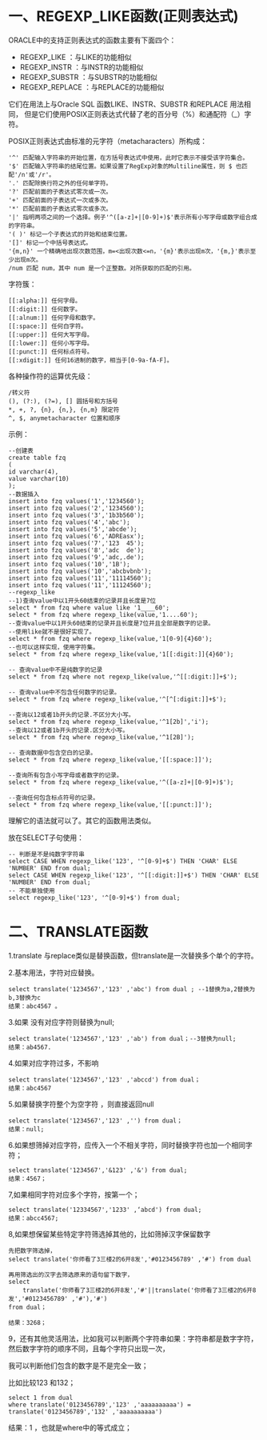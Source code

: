 # 一、REGEXP_LIKE函数(正则表达式)

ORACLE中的支持正则表达式的函数主要有下面四个：
* REGEXP_LIKE ：与LIKE的功能相似
* REGEXP_INSTR ：与INSTR的功能相似
* REGEXP_SUBSTR ：与SUBSTR的功能相似
* REGEXP_REPLACE ：与REPLACE的功能相似

它们在用法上与Oracle SQL 函数LIKE、INSTR、SUBSTR 和REPLACE 用法相同，
但是它们使用POSIX正则表达式代替了老的百分号（%）和通配符（_）字符。

POSIX正则表达式由标准的元字符（metacharacters）所构成：
```text
'^' 匹配输入字符串的开始位置，在方括号表达式中使用，此时它表示不接受该字符集合。
'$' 匹配输入字符串的结尾位置。如果设置了RegExp对象的Multiline属性，则 $ 也匹配'/n'或'/r'。
'.' 匹配除换行符之外的任何单字符。
'?' 匹配前面的子表达式零次或一次。
'+' 匹配前面的子表达式一次或多次。
'*' 匹配前面的子表达式零次或多次。
'|' 指明两项之间的一个选择。例子'^([a-z]+|[0-9]+)$'表示所有小写字母或数字组合成的字符串。
'( )' 标记一个子表达式的开始和结束位置。
'[]' 标记一个中括号表达式。
'{m,n}' 一个精确地出现次数范围，m=<出现次数<=n，'{m}'表示出现m次，'{m,}'表示至少出现m次。
/num 匹配 num，其中 num 是一个正整数。对所获取的匹配的引用。
```

字符簇：
```text
[[:alpha:]] 任何字母。
[[:digit:]] 任何数字。
[[:alnum:]] 任何字母和数字。
[[:space:]] 任何白字符。
[[:upper:]] 任何大写字母。
[[:lower:]] 任何小写字母。
[[:punct:]] 任何标点符号。
[[:xdigit:]] 任何16进制的数字，相当于[0-9a-fA-F]。
```

各种操作符的运算优先级：
```text
/转义符
(), (?:), (?=), [] 圆括号和方括号
*, +, ?, {n}, {n,}, {n,m} 限定符
^, $, anymetacharacter 位置和顺序
```

示例：
```text
--创建表
create table fzq
(
id varchar(4),
value varchar(10)
);
--数据插入
insert into fzq values('1','1234560');
insert into fzq values('2','1234560');
insert into fzq values('3','1b3b560');
insert into fzq values('4','abc');
insert into fzq values('5','abcde');
insert into fzq values('6','ADREasx');
insert into fzq values('7','123  45');
insert into fzq values('8','adc  de');
insert into fzq values('9','adc,.de');
insert into fzq values('10','1B');
insert into fzq values('10','abcbvbnb');
insert into fzq values('11','11114560');
insert into fzq values('11','11124560');
--regexp_like
--1)查询value中以1开头60结束的记录并且长度是7位
select * from fzq where value like '1____60';
select * from fzq where regexp_like(value,'1....60');
--查询value中以1开头60结束的记录并且长度是7位并且全部是数字的记录。
--使用like就不是很好实现了。
select * from fzq where regexp_like(value,'1[0-9]{4}60');
--也可以这样实现，使用字符集。
select * from fzq where regexp_like(value,'1[[:digit:]]{4}60');

-- 查询value中不是纯数字的记录
select * from fzq where not regexp_like(value,'^[[:digit:]]+$');

-- 查询value中不包含任何数字的记录。
select * from fzq where regexp_like(value,'^[^[:digit:]]+$');

--查询以12或者1b开头的记录.不区分大小写。
select * from fzq where regexp_like(value,'^1[2b]','i');
--查询以12或者1b开头的记录.区分大小写。
select * from fzq where regexp_like(value,'^1[2B]');

-- 查询数据中包含空白的记录。
select * from fzq where regexp_like(value,'[[:space:]]');

--查询所有包含小写字母或者数字的记录。
select * from fzq where regexp_like(value,'^([a-z]+|[0-9]+)$');

--查询任何包含标点符号的记录。
select * from fzq where regexp_like(value,'[[:punct:]]');
```
理解它的语法就可以了。其它的函数用法类似。

放在SELECT子句使用：
```text
-- 判断是不是纯数字字符串
select CASE WHEN regexp_like('123', '^[0-9]+$') THEN 'CHAR' ELSE 'NUMBER' END from dual;
select CASE WHEN regexp_like('123', '^[[:digit:]]+$') THEN 'CHAR' ELSE 'NUMBER' END from dual;
-- 不能单独使用
select regexp_like('123', '^[0-9]+$') from dual;
```

# 二、TRANSLATE函数

1.translate 与replace类似是替换函数，但translate是一次替换多个单个的字符。

2.基本用法，字符对应替换。
```text
select translate('1234567','123' ,'abc') from dual ; --1替换为a,2替换为b,3替换为c
结果：abc4567 。
```

3.如果 没有对应字符则替换为null;
```text
select translate('1234567','123' ,'ab') from dual；--3替换为null;
结果：ab4567.
```

4.如果对应字符过多，不影响
```text
select translate('1234567','123' ,'abccd') from dual；
结果：abc4567
```

5.如果替换字符整个为空字符 ，则直接返回null
```text
select translate('1234567','123' ,'') from dual；
结果：null;
```

6.如果想筛掉对应字符，应传入一个不相关字符，同时替换字符也加一个相同字符；
```text
select translate('1234567','&123' ,'&') from dual;
结果：4567；
```

7,如果相同字符对应多个字符，按第一个；
```text
select translate('12334567','1233' ,‘abcd') from dual;
结果：abcc4567;
```

8,如果想保留某些特定字符筛选掉其他的，比如筛掉汉字保留数字
```text
先把数字筛选掉，
select translate('你师看了3三楼2的6开8发','#0123456789' ,'#') from dual

再用筛选出的汉字去筛选原来的语句留下数字，
select 
    translate('你师看了3三楼2的6开8发','#'||translate('你师看了3三楼2的6开8发','#0123456789' ,'#'),'#') 
from dual；

结果：3268；
```

9，还有其他灵活用法，比如我可以判断两个字符串如果：字符串都是数字字符，然后数字字符的顺序不同，且每个字符只出现一次，

我可以判断他们包含的数字是不是完全一致；

比如比较123 和132；

```text
select 1 from dual 
where translate('0123456789','123' ,'aaaaaaaaaa') = translate('0123456789','132' ,'aaaaaaaaaa')
```

结果：1 ，也就是where中的等式成立；